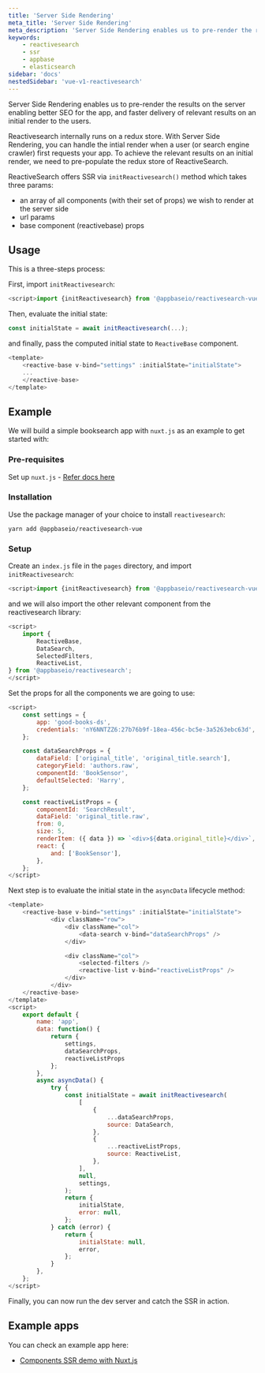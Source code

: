 ```yaml
---
title: 'Server Side Rendering'
meta_title: 'Server Side Rendering'
meta_description: 'Server Side Rendering enables us to pre-render the results on the server enabling better SEO for the app, and faster delivery of relevant results on an initial render to the users.'
keywords:
    - reactivesearch
    - ssr
    - appbase
    - elasticsearch
sidebar: 'docs'
nestedSidebar: 'vue-v1-reactivesearch'
---
```


Server Side Rendering enables us to pre-render the results on the server enabling better SEO for the app, and faster delivery of relevant results on an initial render to the users.

Reactivesearch internally runs on a redux store. With Server Side Rendering, you can handle the intial render when a user (or search engine crawler) first requests your app. To achieve the relevant results on an initial render, we need to pre-populate the redux store of ReactiveSearch.

ReactiveSearch offers SSR via `initReactivesearch()` method which takes three params:

-   an array of all components (with their set of props) we wish to render at the server side
-   url params
-   base component (reactivebase) props

## Usage

This is a three-steps process:

First, import `initReactivesearch`:

```js
<script>import {initReactivesearch} from '@appbaseio/reactivesearch-vue';</script>
```

Then, evaluate the initial state:

```js
const initialState = await initReactivesearch(...);
```

and finally, pass the computed initial state to `ReactiveBase` component.

```js
<template>
	<reactive-base v-bind="settings" :initialState="initialState">
    ...
	</reactive-base>
</template>
```

## Example

We will build a simple booksearch app with `nuxt.js` as an example to get started with:

### Pre-requisites

Set up `nuxt.js` - [Refer docs here](https://nuxtjs.org/guide/installation)

### Installation

Use the package manager of your choice to install `reactivesearch`:

```
yarn add @appbaseio/reactivesearch-vue
```

### Setup

Create an `index.js` file in the `pages` directory, and import `initReactivesearch`:

```js
<script>import {initReactivesearch} from '@appbaseio/reactivesearch-vue';</script>
```

and we will also import the other relevant component from the reactivesearch library:

```js
<script>
	import {
		ReactiveBase,
		DataSearch,
		SelectedFilters,
		ReactiveList,
} from '@appbaseio/reactivesearch';
</script>
```

Set the props for all the components we are going to use:

```js
<script>
	const settings = {
		app: 'good-books-ds',
		credentials: 'nY6NNTZZ6:27b76b9f-18ea-456c-bc5e-3a5263ebc63d',
	};

	const dataSearchProps = {
		dataField: ['original_title', 'original_title.search'],
		categoryField: 'authors.raw',
		componentId: 'BookSensor',
		defaultSelected: 'Harry',
	};

	const reactiveListProps = {
		componentId: 'SearchResult',
		dataField: 'original_title.raw',
		from: 0,
		size: 5,
		renderItem: ({ data }) => `<div>${data.original_title}</div>`,
		react: {
			and: ['BookSensor'],
		},
	};
</script>
```

Next step is to evaluate the initial state in the `asyncData` lifecycle method:

```js
<template>
	<reactive-base v-bind="settings" :initialState="initialState">
			<div className="row">
				<div className="col">
					<data-search v-bind="dataSearchProps" />
				</div>

				<div className="col">
					<selected-filters />
					<reactive-list v-bind="reactiveListProps" />
				</div>
			</div>
	</reactive-base>
</template>
<script>
	export default {
		name: 'app',
		data: function() {
			return {
				settings,
				dataSearchProps,
				reactiveListProps
			};
		},
		async asyncData() {
			try {
				const initialState = await initReactivesearch(
					[
						{
							...dataSearchProps,
							source: DataSearch,
						},
						{
							...reactiveListProps,
							source: ReactiveList,
						},
					],
					null,
					settings,
				);
				return {
					initialState,
					error: null,
				};
			} catch (error) {
				return {
					initialState: null,
					error,
				};
			}
		},
	};
</script>
```

Finally, you can now run the dev server and catch the SSR in action.

## Example apps

You can check an example app here:

-   [Components SSR demo with Nuxt.js](https://github.com/appbaseio/reactivesearch/tree/next/packages/vue/examples/with-ssr)

